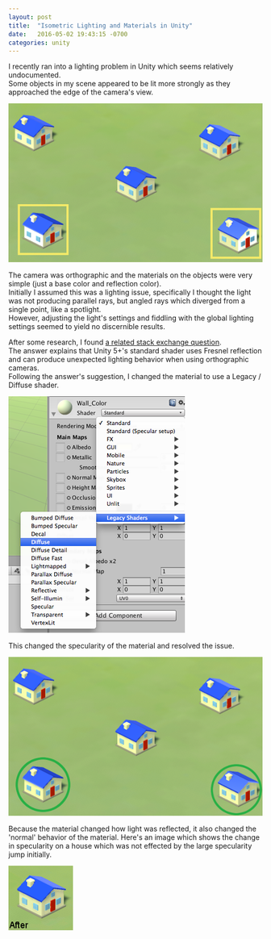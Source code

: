 ```yaml
---
layout: post
title:  "Isometric Lighting and Materials in Unity"
date:   2016-05-02 19:43:15 -0700
categories: unity
---
```


I recently ran into a lighting problem in Unity which seems relatively undocumented.  
Some objects in my scene appeared to be lit more strongly as they approached the edge of the camera's view.

![lighting before](/assets/post_images/2016-08-07-lighting-materials-in-unity/house_before.png)

The camera was orthographic and the materials on the objects were very simple (just a base color and reflection color).  
Initially I assumed this was a lighting issue, specifically I thought the light was not producing parallel rays, but angled rays which diverged from a single point, like a spotlight.  
However, adjusting the light's settings and fiddling with the global lighting settings seemed to yield no discernible results.


After some research, I found [a related stack exchange question](http://gamedev.stackexchange.com/questions/122104/unwanted-highlight-on-far-side-of-objects-near-the-edges-of-the-screen-when-usin).  
The answer explains that Unity 5+'s standard shader uses Fresnel reflection and can produce unexpected lighting behavior when using orthographic cameras.  
Following the answer's suggestion, I changed the material to use a Legacy / Diffuse shader.

![select legacy lighting](/assets/post_images/2016-08-07-lighting-materials-in-unity/house_lighting_select_legacy.png)

This changed the specularity of the material and resolved the issue.

![lighting after](/assets/post_images/2016-08-07-lighting-materials-in-unity/house_after.png)

Because the material changed how light was reflected, it also changed the 'normal' behavior of the material.
Here's an image which shows the change in specularity on a house which was not effected by the large specularity jump initially.

![lighting comparison](/assets/post_images/2016-08-07-lighting-materials-in-unity/house_comparison.gif)
